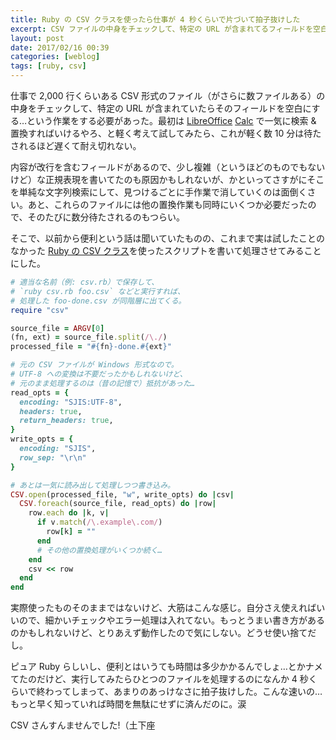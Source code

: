```yaml
---
title: Ruby の CSV クラスを使ったら仕事が 4 秒くらいで片づいて拍子抜けした
excerpt: CSV ファイルの中身をチェックして、特定の URL が含まれてるフィールドを空白にするという作業をする必要があったので、Ruby の CSV クラスを使ったスクリプトを書いて処理させてみたら、あまりにもあっけなく仕事が片づいてしまった。無知は罪だ。
layout: post
date: 2017/02/16 00:39
categories: [weblog]
tags: [ruby, csv]
---
```


仕事で 2,000 行くらいある CSV 形式のファイル（がさらに数ファイルある）の中身をチェックして、特定の URL が含まれていたらそのフィールドを空白にする…という作業をする必要があった。最初は [LibreOffice][] [Calc][] で一気に検索 & 置換すればいけるやろ、と軽く考えて試してみたら、これが軽く数 10 分は待たされるほど遅くて耐え切れない。

内容が改行を含むフィールドがあるので、少し複雑（というほどのものでもないけど）な正規表現を書いてたのも原因かもしれないが、かといってさすがにそこを単純な文字列検索にして、見つけるごとに手作業で消していくのは面倒くさい。あと、これらのファイルには他の置換作業も同時にいくつか必要だったので、そのたびに数分待たされるのもつらい。

そこで、以前から便利という話は聞いていたものの、これまで実は試したことのなかった [Ruby の CSV クラス][csv]を使ったスクリプトを書いて処理させてみることにした。

```ruby
# 適当な名前（例: csv.rb）で保存して、
# `ruby csv.rb foo.csv` などと実行すれば、
# 処理した foo-done.csv が同階層に出てくる。
require "csv"

source_file = ARGV[0]
(fn, ext) = source_file.split(/\./)
processed_file = "#{fn}-done.#{ext}"

# 元の CSV ファイルが Windows 形式なので。
# UTF-8 への変換は不要だったかもしれないけど、
# 元のまま処理するのは（昔の記憶で）抵抗があった…
read_opts = {
  encoding: "SJIS:UTF-8",
  headers: true,
  return_headers: true,
}
write_opts = {
  encoding: "SJIS",
  row_sep: "\r\n"
}

# あとは一気に読み出して処理しつつ書き込み。
CSV.open(processed_file, "w", write_opts) do |csv|
  CSV.foreach(source_file, read_opts) do |row|
    row.each do |k, v|
      if v.match(/\.example\.com/)
        row[k] = ""
      end
      # その他の置換処理がいくつか続く…
    end
    csv << row
  end
end
```

実際使ったものそのままではないけど、大筋はこんな感じ。自分さえ使えればいいので、細かいチェックやエラー処理は入れてない。もっとうまい書き方があるのかもしれないけど、とりあえず動作したので気にしない。どうせ使い捨てだし。

ピュア Ruby らしいし、便利とはいうても時間は多少かかるんでしょ…とかナメてたのだけど、実行してみたらひとつのファイルを処理するのになんか 4 秒くらいで終わってしまって、あまりのあっけなさに拍子抜けした。こんな速いの…もっと早く知っていれば時間を無駄にせずに済んだのに。涙

CSV さんすんませんでした!（土下座

[LibreOffice]: http://ja.libreoffice.org/
[Calc]: http://ja.libreoffice.org/discover/calc/
[csv]: https://docs.ruby-lang.org/ja/2.4.0/class/CSV.html
